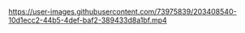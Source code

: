 

https://user-images.githubusercontent.com/73975839/203408540-10d1ecc2-44b5-4def-baf2-389433d8a1bf.mp4

